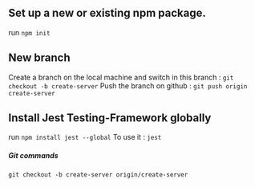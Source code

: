 <!-- Here I will write down all of my steps -->

## Set up a new or existing npm package.
run `npm init`

## New branch
Create a branch on the local machine and switch in this branch :
`git checkout -b create-server`
Push the branch on github :
`git push origin create-server`

## Install Jest Testing-Framework globally
run `npm install jest --global`
To use it :
`jest`

##### Git commands
<!-- use remote branch locally -->
`git checkout -b create-server origin/create-server`